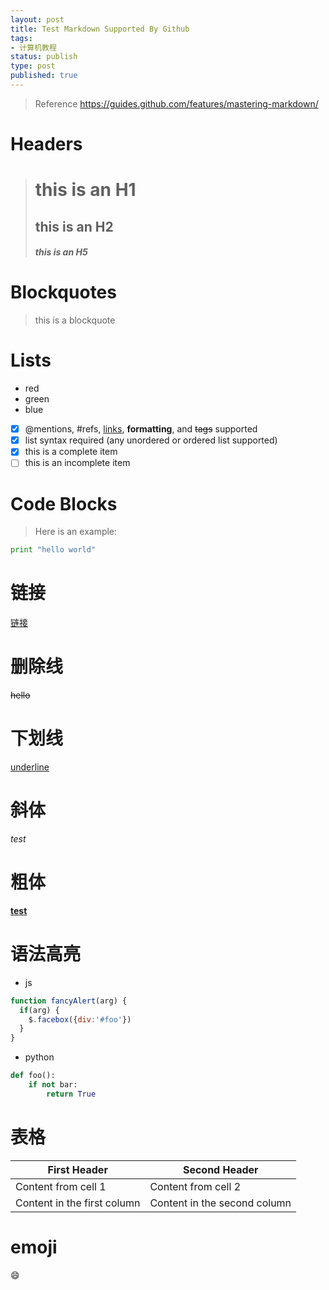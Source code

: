 ```yaml
--- 
layout: post
title: Test Markdown Supported By Github
tags: 
- 计算机教程
status: publish
type: post
published: true
---
```

> Reference
> https://guides.github.com/features/mastering-markdown/
&nbsp;
# Headers

> # this is an H1
> ## this is an H2
> ##### this is an H5

# Blockquotes
> this is a blockquote

# Lists
* red
* green
* blue

- [x] @mentions, #refs, [links](), **formatting**, and <del>tags</del> supported
- [x] list syntax required (any unordered or ordered list supported)
- [x] this is a complete item
- [ ] this is an incomplete item

# Code Blocks
> Here is an example:
 ```python
 print "hello world"
 ```
 
# 链接
[链接](http://www.x.com)

# 删除线
~~hello~~
# 下划线
<u>underline</u>

# 斜体
*test*

# 粗体
**<u>test</u>**

# 语法高亮
- js

```javascript
function fancyAlert(arg) {
  if(arg) {
    $.facebox({div:'#foo'})
  }
}
```
- python

```python
def foo():
    if not bar:
        return True
```

# 表格
First Header | Second Header
------------ | -------------
Content from cell 1 | Content from cell 2
Content in the first column | Content in the second column

# emoji
:smile:



 

